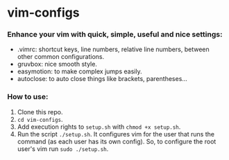 # vim-configs

### Enhance your vim with quick, simple, useful and nice settings:
- .vimrc: shortcut keys, line numbers, relative line numbers, between other common configurations.
- gruvbox: nice smooth style. 
- easymotion: to make complex jumps easily.
- autoclose: to auto close things like brackets, parentheses...

### How to use:
1. Clone this repo.
2. `cd vim-configs`.
3. Add execution rights to `setup.sh` with `chmod +x setup.sh`.
4. Run the script `./setup.sh`. It configures vim for the user that runs the command (as each user has its own config). So, to configure the root user's vim run `sudo ./setup.sh`.

